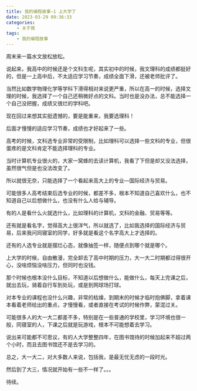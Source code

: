 ```yaml
---
title: 我的编程故事—1 上大学了
date: 2023-03-29 09:36:33
categories:
    - 关于我
tags:
    - 我的编程故事
---
```


周末来一篇水文放松放松。



说起来，我高中的时候还是个文科生呢，其实初中的时候，我文理科的成绩都挺好的，但是一上高中后，不太适应学习节奏，成绩全面下滑，还被老师批评了。

当然比如数学物理化学等学科下滑得相对来说更严重，所以在高一的时候，选择文理的时候，我选择了一个自己还稍微好点的文科。当时也是没办法，总不能选择一个自己没把握，成绩又很烂的学科吧。

现在回过来想其实挺遗憾的，要是能重来，我要选理科！

后面才慢慢的适应学习节奏，成绩也才好起来了一些。



高考的时候，文科选专业非常的受限制，比如理科可以选择一些文科的专业，但很蛋疼的是文科肯定不能选择理科的专业。

当时计算机专业很火的，大家一窝蜂的去读计算机，我看了下但是却又没法选择，虽然很气但是也没法改变了。

所以就很无奈，只能选择了一个看起来高大上的专业—国际经济与贸易。

可能很多人高考结束后选专业的时候，都差不多，根本不知道自己喜欢什么，也不知道自己以后想做什么，也没有什么人给与辅导。

有的人是看什么火就选什么，比如理科的计算机，文科的金融、贸易等等。

还有就是看名字，觉得高大上很洋气，所以就选了，比如我选择的国际经济与贸易，后来我问同寝室的同学，好多就是看这个名字高大上才选择的。

还有的人选专业就是摆烂心态，就像抽签一样，随便点到哪个就是哪个。



上大学的时候，自由散漫，完全卸去了高中时期的压力，大一大二时期都过得很开心，没啥烦恼没啥压力，但同时也没钱。

那个时候也根本没什么目标，不知道以后想做什么，能做什么，每天上完课之后，就出去玩，骑着自行车到处玩，或是到网球场打球。

对本专业的课程也没什么兴趣，非常的枯燥，到期末的时候才临时抱佛脚，拿着课本看着老师给出的重点，才慢慢看，或者直接在考试的时候作弊，蒙混过关。

可能很多人的大一大二都差不多，特别是在一些普通的学校里，学习环境也很一般，同寝室的人，下课之后就是玩游戏，根本不可能想着去学习。

说出来可能都不可思议，有的人大学整整四年，在图书馆待的时候加起来不超过两个小时，而且去图书馆还不是去学习的。



总之，大一大二，对大多数人来说，包括我，是最无忧无虑的一段时光。

然后到了大三，情况就开始有一些不一样了。。。

待续。
